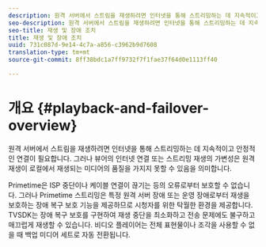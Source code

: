 ```yaml
---
description: 원격 서버에서 스트림을 재생하려면 인터넷을 통해 스트리밍하는 데 지속적이고 안정적인 연결이 필요합니다. 그러나 뷰어의 인터넷 연결 또는 스트리밍 재생의 가변성은 원격 재생이 로컬에서 재생되는 미디어의 품질을 가지지 못할 수 있음을 의미합니다.
seo-description: 원격 서버에서 스트림을 재생하려면 인터넷을 통해 스트리밍하는 데 지속적이고 안정적인 연결이 필요합니다. 그러나 뷰어의 인터넷 연결 또는 스트리밍 재생의 가변성은 원격 재생이 로컬에서 재생되는 미디어의 품질을 가지지 못할 수 있음을 의미합니다.
seo-title: 재생 및 장애 조치
title: 재생 및 장애 조치
uuid: 731c087d-9e14-4c7a-a856-c3962b9d7608
translation-type: tm+mt
source-git-commit: 8ff38bdc1a7ff9732f7f1fae37f64d0e1113ff40

---
```



# 개요 {#playback-and-failover-overview}

원격 서버에서 스트림을 재생하려면 인터넷을 통해 스트리밍하는 데 지속적이고 안정적인 연결이 필요합니다. 그러나 뷰어의 인터넷 연결 또는 스트리밍 재생의 가변성은 원격 재생이 로컬에서 재생되는 미디어의 품질을 가지지 못할 수 있음을 의미합니다.

Primetime은 ISP 중단이나 케이블 연결이 끊기는 등의 오류로부터 보호할 수 없습니다. 그러나 Primetime 스트리밍은 특정 원격 서버 장애 또는 운영 장애로부터 재생을 보호하는 장애 복구 보호 기능을 제공하므로 시청자를 위한 탁월한 환경을 제공합니다. TVSDK는 장애 복구 보호를 구현하여 재생 중단을 최소화하고 전송 문제에도 불구하고 매끄럽게 재생할 수 있습니다. 비디오 플레이어는 전체 표현물이나 조각을 사용할 수 없을 때 백업 미디어 세트로 자동 전환됩니다.
